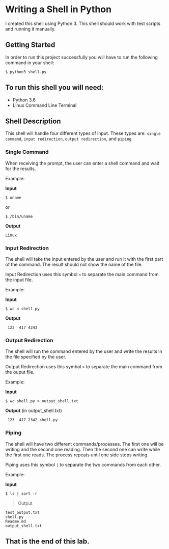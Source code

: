 # Writing a Shell in Python

I created this shell using Python 3. This shell should work with test scripts
and running it manually.

## Getting Started
In order to run this project successfully you will have to run the following
command in your shell:
```
$ python3 shell.py
```

## To run this shell you will need:
* Python 3.6
* Linux Command Line Terminal

## Shell Description
This shell will handle four different types of input. These types are: `single
command`, `input redirection`, `output redirection`, and `piping`.

### Single Command
When receiving the prompt, the user can enter a shell command and wait for the
results.

Example:

**Input**
```
$ uname
```
or
```
$ /bin/uname
```
**Output**
```
Linux
```

### Input Redirection
The shell will take the input entered by the user and run it with the first
part of the command. The result should not show the name of the file.

Input Redirection uses this symbol ` < ` to separate the main command from the
input file.

Example:

**Input**
```
$ wc < shell.py
```
**Output**
```
 123  417 4243
```

### Output Redirection
The shell will run the command entered by the user and write the results in
the file specified by the user.

Output Redirection uses this symbol ` > ` to separate the main command from
the ouput file.

Example:

**Input**
```
$ wc shell.py > output_shell.txt
```
**Output** (in output_shell.txt)
```
 123  417 2342 shell.py
```

### Piping
The shell will have two different commands/processes. The first one will be
writing and the second one reading. Then the second one can write while the
first one reads. The process repeats until one side stops writing.

Piping uses this symbol ` | ` to separate the two commands from each other.

Example:

**Input**
```
$ ls | sort -r
```
> Output
```
test_output.txt
shell.py
Readme.md
output_shell.txt
```

## That is the end of this lab.
